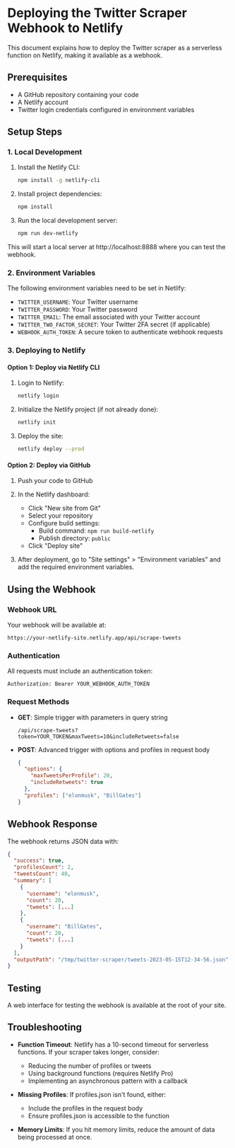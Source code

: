 # Deploying the Twitter Scraper Webhook to Netlify

This document explains how to deploy the Twitter scraper as a serverless function on Netlify, making it available as a webhook.

## Prerequisites

- A GitHub repository containing your code
- A Netlify account
- Twitter login credentials configured in environment variables

## Setup Steps

### 1. Local Development

1. Install the Netlify CLI:
   ```bash
   npm install -g netlify-cli
   ```

2. Install project dependencies:
   ```bash
   npm install
   ```

3. Run the local development server:
   ```bash
   npm run dev-netlify
   ```

This will start a local server at http://localhost:8888 where you can test the webhook.

### 2. Environment Variables

The following environment variables need to be set in Netlify:

- `TWITTER_USERNAME`: Your Twitter username
- `TWITTER_PASSWORD`: Your Twitter password
- `TWITTER_EMAIL`: The email associated with your Twitter account
- `TWITTER_TWO_FACTOR_SECRET`: Your Twitter 2FA secret (if applicable)
- `WEBHOOK_AUTH_TOKEN`: A secure token to authenticate webhook requests

### 3. Deploying to Netlify

#### Option 1: Deploy via Netlify CLI

1. Login to Netlify:
   ```bash
   netlify login
   ```

2. Initialize the Netlify project (if not already done):
   ```bash
   netlify init
   ```

3. Deploy the site:
   ```bash
   netlify deploy --prod
   ```

#### Option 2: Deploy via GitHub

1. Push your code to GitHub
2. In the Netlify dashboard:
   - Click "New site from Git"
   - Select your repository
   - Configure build settings:
     - Build command: `npm run build-netlify`
     - Publish directory: `public`
   - Click "Deploy site"

3. After deployment, go to "Site settings" > "Environment variables" and add the required environment variables.

## Using the Webhook

### Webhook URL

Your webhook will be available at:
```
https://your-netlify-site.netlify.app/api/scrape-tweets
```

### Authentication

All requests must include an authentication token:

```
Authorization: Bearer YOUR_WEBHOOK_AUTH_TOKEN
```

### Request Methods

- **GET**: Simple trigger with parameters in query string
  ```
  /api/scrape-tweets?token=YOUR_TOKEN&maxTweets=10&includeRetweets=false
  ```

- **POST**: Advanced trigger with options and profiles in request body
  ```json
  {
    "options": {
      "maxTweetsPerProfile": 20,
      "includeRetweets": true
    },
    "profiles": ["elonmusk", "BillGates"]
  }
  ```

## Webhook Response

The webhook returns JSON data with:

```json
{
  "success": true,
  "profilesCount": 2,
  "tweetsCount": 40,
  "summary": [
    {
      "username": "elonmusk",
      "count": 20,
      "tweets": [...]
    },
    {
      "username": "BillGates",
      "count": 20,
      "tweets": [...]
    }
  ],
  "outputPath": "/tmp/twitter-scraper/tweets-2023-05-15T12-34-56.json"
}
```

## Testing

A web interface for testing the webhook is available at the root of your site.

## Troubleshooting

- **Function Timeout**: Netlify has a 10-second timeout for serverless functions. If your scraper takes longer, consider:
  - Reducing the number of profiles or tweets
  - Using background functions (requires Netlify Pro)
  - Implementing an asynchronous pattern with a callback

- **Missing Profiles**: If profiles.json isn't found, either:
  - Include the profiles in the request body
  - Ensure profiles.json is accessible to the function

- **Memory Limits**: If you hit memory limits, reduce the amount of data being processed at once. 